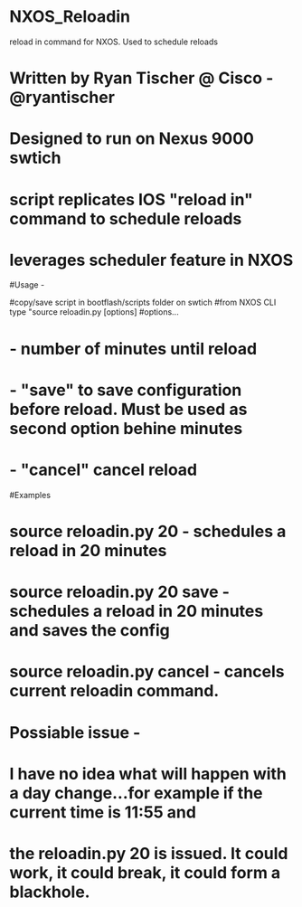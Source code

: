 # NXOS_Reloadin
reload in command for NXOS.  Used to schedule reloads 

# Written by Ryan Tischer @ Cisco -  @ryantischer
# Designed to run on Nexus 9000 swtich
# script replicates IOS "reload in" command to schedule reloads
# leverages scheduler feature in NXOS

#Usage - 

#copy/save script in bootflash/scripts folder on swtich
#from NXOS CLI type "source reloadin.py [options]
#options...
#	- number of minutes until reload
#	- "save" to save configuration before reload.  Must be used as second option behine minutes
#	- "cancel" cancel reload
#Examples
# source reloadin.py 20 - schedules a reload in 20 minutes
# source reloadin.py 20 save - schedules a reload in 20 minutes and saves the config
# source reloadin.py cancel - cancels current reloadin command.  

# Possiable issue - 
# I have no idea what will happen with a day change...for example if the current time is 11:55 and 
# the reloadin.py 20 is issued.  It could work, it could break, it could form a blackhole.
